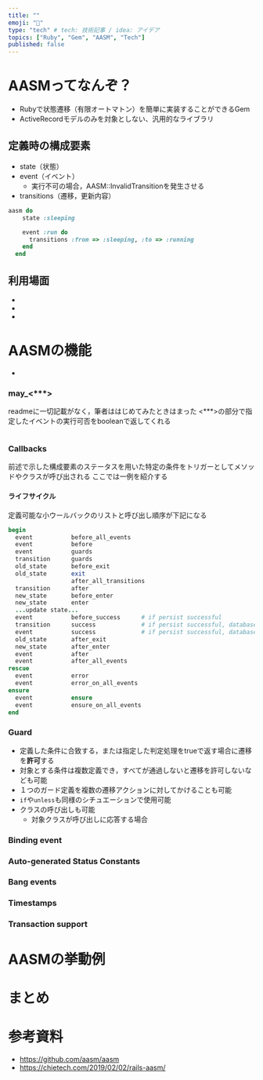 ```yaml
---
title: ""
emoji: "🐼"
type: "tech" # tech: 技術記事 / idea: アイデア
topics: ["Ruby", "Gem", "AASM", "Tech"]
published: false
---
```


# AASMってなんぞ？
- Rubyで状態遷移（有限オートマトン）を簡単に実装することができるGem
- ActiveRecordモデルのみを対象としない、汎用的なライブラリ

## 定義時の構成要素
- state（状態）
- event（イベント）
  - 実行不可の場合，AASM::InvalidTransitionを発生させる
- transitions（遷移，更新内容）

``` ruby
aasm do
    state :sleeping

    event :run do
      transitions :from => :sleeping, :to => :running
    end
  end
```

## 利用場面
-
-
-

# AASMの機能
- 

### may_<***>
readmeに一切記載がなく，筆者ははじめてみたときはまった
<***>の部分で指定したイベントの実行可否をbooleanで返してくれる

``` ruby

```

### Callbacks
前述で示した構成要素のステータスを用いた特定の条件をトリガーとしてメソッドやクラスが呼び出される
ここでは一例を紹介する
#### ライフサイクル
定義可能な小ウールバックのリストと呼び出し順序が下記になる

``` ruby
begin
  event           before_all_events
  event           before
  event           guards
  transition      guards
  old_state       before_exit
  old_state       exit
                  after_all_transitions
  transition      after
  new_state       before_enter
  new_state       enter
  ...update state...
  event           before_success      # if persist successful
  transition      success             # if persist successful, database update not guaranteed
  event           success             # if persist successful, database update not guaranteed
  old_state       after_exit
  new_state       after_enter
  event           after
  event           after_all_events
rescue
  event           error
  event           error_on_all_events
ensure
  event           ensure
  event           ensure_on_all_events
end
```

### Guard
- 定義した条件に合致する，または指定した判定処理をtrueで返す場合に遷移を**許可**する
- 対象とする条件は複数定義でき，すべてが通過しないと遷移を許可しないなども可能
- １つのガード定義を複数の遷移アクションに対してかけることも可能
- `if`や`unless`も同様のシチュエーションで使用可能
- クラスの呼び出しも可能
  - 対象クラスが呼び出しに応答する場合

### Binding event

### Auto-generated Status Constants

### Bang events

### Timestamps

### Transaction support


# AASMの挙動例


# まとめ



# 参考資料
- https://github.com/aasm/aasm
- https://chietech.com/2019/02/02/rails-aasm/